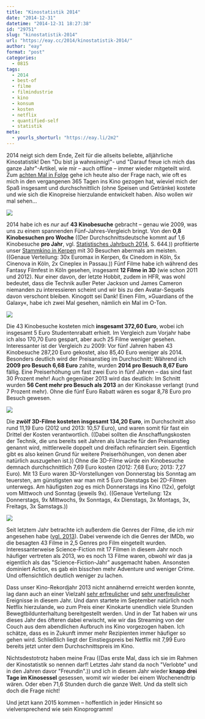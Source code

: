 ```yaml
---
title: "Kinostatistik 2014"
date: "2014-12-31"
datetime: "2014-12-31 18:27:38"
id: "29751"
slug: "kinostatistik-2014"
url: "https://eay.cc/2014/kinostatistik-2014/"
author: "eay"
format: "post"
categories:
  - 0815
tags:
  - 2014
  - best-of
  - filme
  - filmindustrie
  - kino
  - konsum
  - kosten
  - netflix
  - quantified-self
  - statistik
meta:
  - yourls_shorturl: "https://eay.li/2m2"
---
```


2014 neigt sich dem Ende, Zeit für die allseits beliebte, alljährliche Kinostatistik! Den "Du bist ja wahnsinnig!"- und "Darauf freue ich mich das ganze Jahr"-Artikel, wie mir – auch offline – immer wieder mitgeteilt wird. Zum [achten Mal in Folge](//eay.cc/2013/kinostatistik-2013/) gehe ich heute also der Frage nach, wie oft es mich in den vergangenen 365 Tagen ins Kino gezogen hat, wieviel mich der Spaß insgesamt und durchschnittlich (ohne Speisen und Getränke) kostete und wie sich die Kinopreise hierzulande entwickelt haben. Also wollen wir mal sehen...

![](https://eay.cc/uploads/2014/kinostatistik2014_besuche.gif)

2014 habe ich es _nur_ auf **43 Kinobesuche** gebracht – genau wie 2009, was uns zu einem spannenden Fünf-Jahres-Vergleich bringt. Von den **0,8 Kinobesuchen pro Woche** ((Der Durchschnittsdeutsche kommt auf 1,6 Kinobesuche **pro Jahr**, vgl. [Statistisches Jahrbuch 2014](https://www.destatis.de/DE/Publikationen/StatistischesJahrbuch/StatistischesJahrbuch.html), S. 644.)) profitierte unser [Stammkino in Kerpen](http://www.euromax-cinemas.de/) mit 30 Besuchen abermals am meisten. ((Genaue Verteilung: 30x Euromax in Kerpen, 6x Cinedom in Köln, 5x Cinenova in Köln, 2x Cineplex in Passau.)) Fünf Filme habe ich während des Fantasy Filmfest in Köln gesehen, insgesamt **12 Filme in 3D** (wie schon 2011 und 2012). Nur einer davon, der letzte Hobbit, zudem in HFR, was wohl bedeutet, dass die Technik außer Peter Jackson und James Cameron niemanden zu interessieren scheint und wir bis zu den Avatar-Sequels davon verschont bleiben. Kinogott sei Dank! Einen Film, »Guardians of the Galaxy«, habe ich zwei Mal gesehen, nämlich ein Mal im O-Ton.

![](https://eay.cc/uploads/2014/kinostatistik2014_kosten.gif)

Die 43 Kinobesuche kosteten mich **insgesamt 372,60 Euro**, wobei ich insgesamt 5 Euro Studentenrabatt erhielt. Im Vergleich zum Vorjahr habe ich also 170,70 Euro gespart, aber auch 25 Filme weniger gesehen. Interessanter ist der Vergleich zu 2009: Vor fünf Jahren haben 43 Kinobesuche 287,20 Euro gekostet, also 85,40 Euro weniger als 2014. Besonders deutlich wird der Preisanstieg im Durchschnitt: Während ich **2009 pro Besuch 6,68 Euro** zahlte, wurden **2014 pro Besuch 8,67 Euro** fällig. Eine Preiserhöhung um fast zwei Euro in fünf Jahren – das sind fast 30 Prozent mehr! Auch gegenüber 2013 wird das deutlich: Im Schnitt wurden **56 Cent mehr pro Besuch als 2013** an der Kinokasse verlangt (rund 7 Prozent mehr). Ohne die fünf Euro Rabatt wären es sogar 8,78 Euro pro Besuch gewesen.

![](https://eay.cc/uploads/2014/kinostatistik2014_durchschnitt.gif)

Die **zwölf 3D-Filme kosteten insgesamt 134,20 Euro**, im Durchschnitt also rund 11,19 Euro (2012 und 2013: 10,57 Euro), und waren somit für fast ein Drittel der Kosten verantwortlich. ((Dabei sollten die Anschaffungskosten der Technik, die uns bereits seit Jahren als Ursache für den Preisanstieg genannt wird, mittlerweile doppelt und dreifach refinanziert sein. Eigentlich gibt es also keinen Grund für weitere Preiserhöhungen, von denen aber natürlich auszugehen ist.)) Ohne die 3D-Filme würde ein Kinobesuche demnach durchschnittlich 7,69 Euro kosten (2012: 7,68 Euro; 2013: 7,27 Euro). Mit 13 Euro waren 3D-Vorstellungen von Donnerstag bis Sonntag am teuersten, am günstigsten war man mit 5 Euro Dienstags bei 2D-Filmen unterwegs. Am häufigsten zog es mich Donnerstags ins Kino (12x), gefolgt vom Mittwoch und Sonntag (jeweils 9x). ((Genaue Verteilung: 12x Donnerstags, 9x Mittwochs, 9x Sonntags, 4x Dienstags, 3x Montags, 3x, Freitags, 3x Samstags.))

![](https://eay.cc/uploads/2014/kinostatistik2014_genres.gif)

Seit letztem Jahr betrachte ich außerdem die Genres der Filme, die ich mir angesehen habe ([vgl. 2013](//eay.cc/2013/kinostatistik-2013/)). Dabei verwende ich die Genres der IMDb, wo die besagten 43 Filme in 2,5 Genres pro Film eingeteilt wurden. Interessanterweise Science-Fiction mit 17 Filmen in diesem Jahr noch häufiger vertreten als 2013, wo es noch 13 Filme waren, obwohl wir das ja eigentlich als das "Science-Fiction-Jahr" ausgemacht haben. Ansonsten dominiert Action, es gab ein bisschen mehr Adventure und weniger Crime. Und offensichtlich deutlich weniger zu lachen.

Dass unser Kino-Rekordjahr 2013 nicht annähernd erreicht werden konnte, lag dann auch an einer Vielzahl [sehr erfreulicher](//eay.cc/2014/just-married/) und [sehr unerfreulicher](//eay.cc/2014/oma/) Ereignisse in diesem Jahr. Und dann startete im September natürlich noch Netflix hierzulande, wo zum Preis einer Kinokarte unendlich viele Stunden Bewegtbildunterhaltung bereitgestellt werden. Und in der Tat haben wir uns dieses Jahr des öfteren dabei erwischt, wie wir das Streaming von der Couch aus dem abendlichen Aufbruch ins Kino vorgezogen haben. Ich schätze, dass es in Zukunft immer mehr Rezipienten immer häufiger so gehen wird. Schließlich liegt der Einstiegspreis bei Netflix mit 7,99 Euro bereits jetzt unter dem Durchschnittspreis im Kino.

Nichtsdestotrotz haben meine Frau ((Das erste Mal, dass ich sie im Rahmen der Kinostatistik so nennen darf! Letztes Jahr stand da noch "Verlobte" und in den Jahren davor "Freundin".)) und ich in diesem Jahr wieder **knapp drei Tage im Kinosessel** gesessen, womit wir wieder bei einem Wochenendtrip wären. Oder eben 71,6 Stunden durch die ganze Welt. Und da stellt sich doch die Frage nicht!

Und jetzt kann 2015 kommen – hoffentlich in jeder Hinsicht so vielversprechend wie sein Kinoprogramm!
